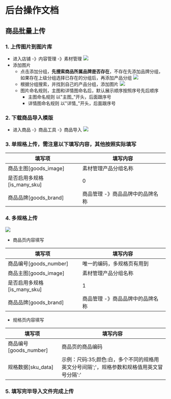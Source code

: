 # 后台操作文档
## 商品批量上传
### 1. 上传图片到图片库
* 进入店铺 -》内容管理 -》素材管理
![](https://imgs.junroumall.com/vuepress/%E5%BE%AE%E4%BF%A1%E6%88%AA%E5%9B%BE_20240124113853.png)
* 添加图片
    * 点击添加分组，**先搜索商品所属品牌是否存在**，不存在先添加品牌分组，如果存在上级分组选择已存在的分组后，再添加产品分组
    ![](https://imgs.junroumall.com/vuepress/%E5%BE%AE%E4%BF%A1%E6%88%AA%E5%9B%BE_20240124114527.png)
    * 根据分组搜索，并找到自己的产品分组，添加图片
    ![](https://imgs.junroumall.com/vuepress/%E5%BE%AE%E4%BF%A1%E6%88%AA%E5%9B%BE_20240124115108.png)
    * 图片命名规则，主图和详情图命名后，默认展示顺序按照序号先后顺序
        * 主图命名规则 以"主图_"开头，后面跟序号
        * 详情图命名规则 以"详情_"开头，后面跟序号
### 2. 下载商品导入模版
* 进入商品 -》商品工具 -》商品导入
![](https://imgs.junroumall.com/vuepress/%E5%BE%AE%E4%BF%A1%E6%88%AA%E5%9B%BE_20240125100634.png)
### 3. 单规格上传，需注意以下填写内容，其他按照实际填写
|  填写项   | 填写内容  |
|  ----  | ----  |
| 商品主图[goods_image]  | 素材管理产品分组名称 |
| 是否启用多规格[is_many_sku]  | 0 |
| 商品品牌[goods_brand]  | 商品管理 -》商品品牌中的品牌名称 |
### 4. 多规格上传
![](https://imgs.junroumall.com/vuepress/%E5%BE%AE%E4%BF%A1%E6%88%AA%E5%9B%BE_20240125102055.png)

* 商品页内容填写

|  填写项   | 填写内容  |
|  ----  | ----  |
| 商品编号[goods_number] | 唯一的编码，多规格页有用到 |
| 商品主图[goods_image]  | 素材管理产品分组名称 |
| 是否启用多规格[is_many_sku]  | 1 |
| 商品品牌[goods_brand]  | 商品管理 -》商品品牌中的品牌名称 |
* 规格页内容填写

|  填写项   | 填写内容  |
|  ----  | ----  |
| 商品编号[goods_number] | 商品页的商品编码 |
| 规格数据[sku_data]  | 示例：尺码:35;颜色:白，多个不同的规格用英文分号间隔';'，规格参数和规格值用英文冒号分隔':' |

### 5. 填写完毕导入文件完成上传